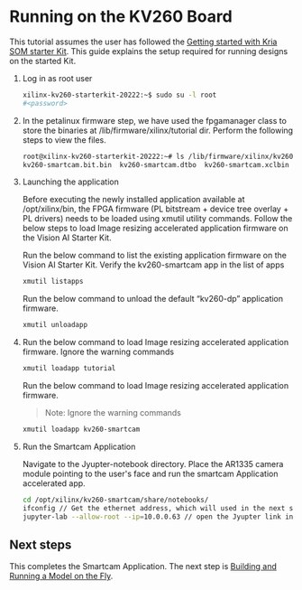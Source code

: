 # Running on the KV260 Board

This tutorial assumes the user has followed the [Getting started with Kria SOM starter Kit](https://www.xilinx.com/products/som/kria/kv260-vision-starter-kit/kv260-getting-started/getting-started.html). This guide explains the setup required for running designs on the started Kit.

1. Log in as root user

    ```bash
    xilinx-kv260-starterkit-20222:~$ sudo su -l root
    #<password>
    ```

2. In the petalinux firmware step, we have used the fpgamanager class to store the binaries at /lib/firmware/xilinx/tutorial dir.  Perform the following steps to view the files.

    ```bash
    root@xilinx-kv260-starterkit-20222:~# ls /lib/firmware/xilinx/kv260-smartcam/
    kv260-smartcam.bit.bin  kv260-smartcam.dtbo  kv260-smartcam.xclbin  shell.json
    ```

3. Launching the application

    Before executing the newly installed application available at /opt/xilinx/bin, the FPGA firmware (PL bitstream + device tree overlay + PL drivers) needs to be loaded using xmutil utility commands. Follow the below steps to load Image resizing accelerated application firmware on the Vision AI Starter Kit.

    Run the below command to list the existing application firmware on the Vision AI Starter Kit. Verify the kv260-smartcam app in the list of apps

    ```bash
    xmutil listapps
    ```

    Run the below command to unload the default “kv260-dp” application firmware.

    ```bash
    xmutil unloadapp 
    ```

4. Run the below command to load Image resizing accelerated application firmware. Ignore the warning commands

    ```bash
    xmutil loadapp tutorial
    ```

    Run the below command to load Image resizing accelerated application firmware.
    > Note: Ignore the warning commands

    ```bash
    xmutil loadapp kv260-smartcam
    ```

5. Run the Smartcam Application

    Navigate to the Jyupter-notebook directory. Place the AR1335 camera module pointing to the user's face and run the smartcam Application accelerated app. 

    ```bash
    cd /opt/xilinx/kv260-smartcam/share/notebooks/ 
    ifconfig // Get the ethernet address, which will used in the next step
    jupyter-lab --allow-root --ip=10.0.0.63 // open the Jyupter link in the web-browser
    ```

## Next steps

This completes the Smartcam Application. The next step is [Building and Running a Model on the Fly](https://xilinx.github.io/kria-apps-docs/kv260/2022.1/build/html/docs/smartcamera/docs/customize_ai_models.html).
